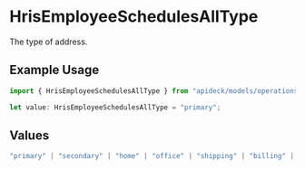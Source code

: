 # HrisEmployeeSchedulesAllType

The type of address.

## Example Usage

```typescript
import { HrisEmployeeSchedulesAllType } from "apideck/models/operations";

let value: HrisEmployeeSchedulesAllType = "primary";
```

## Values

```typescript
"primary" | "secondary" | "home" | "office" | "shipping" | "billing" | "other"
```